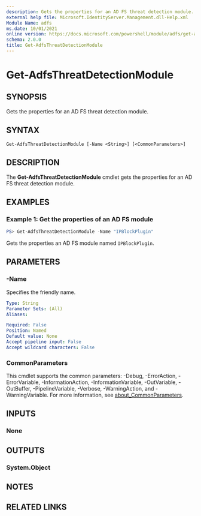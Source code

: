 ```yaml
---
description: Gets the properties for an AD FS threat detection module.
external help file: Microsoft.IdentityServer.Management.dll-Help.xml
Module Name: adfs
ms.date: 10/01/2021
online version: https://docs.microsoft.com/powershell/module/adfs/get-adfsthreatdetectionmodule?view=windowsserver2022-ps&wt.mc_id=ps-gethelp
schema: 2.0.0
title: Get-AdfsThreatDetectionModule
---
```


# Get-AdfsThreatDetectionModule

## SYNOPSIS
Gets the properties for an AD FS threat detection module.

## SYNTAX

```
Get-AdfsThreatDetectionModule [-Name <String>] [<CommonParameters>]
```

## DESCRIPTION

The **Get-AdfsThreatDetectionModule** cmdlet gets the properties for an AD FS threat detection
module.

## EXAMPLES

### Example 1: Get the properties of an AD FS module
```powershell
PS> Get-AdfsThreatDetectionModule -Name "IPBlockPlugin"
```

Gets the properties an AD FS module named `IPBlockPlugin`.

## PARAMETERS

### -Name
Specifies the friendly name.

```yaml
Type: String
Parameter Sets: (All)
Aliases:

Required: False
Position: Named
Default value: None
Accept pipeline input: False
Accept wildcard characters: False
```

### CommonParameters
This cmdlet supports the common parameters: -Debug, -ErrorAction, -ErrorVariable, -InformationAction, -InformationVariable, -OutVariable, -OutBuffer, -PipelineVariable, -Verbose, -WarningAction, and -WarningVariable. For more information, see [about_CommonParameters](https://go.microsoft.com/fwlink/?LinkID=113216).

## INPUTS

### None

## OUTPUTS

### System.Object
## NOTES

## RELATED LINKS
